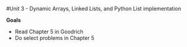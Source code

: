 #Unit 3 - Dynamic Arrays, Linked Lists, and Python List implementation

<b>Goals</b>
<ul>
<li>Read Chapter 5 in Goodrich</li>
<li>Do select problems in Chapter 5</li>
</ul>
